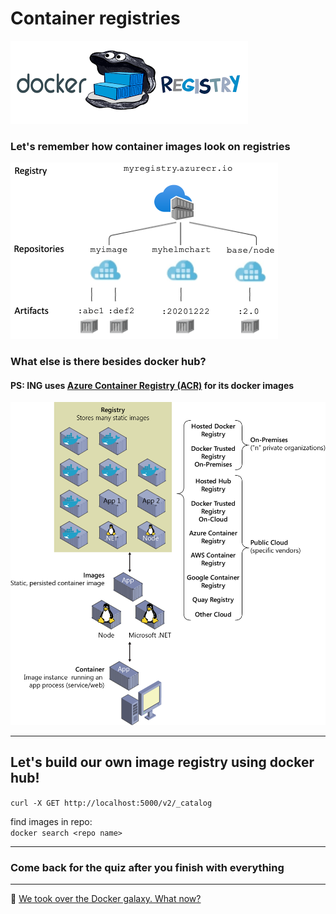 # Container registries
![](../../media/module-5/docker-registry.webp)

### Let's remember how container images look on registries
![](../../media/module-5/registry-elements.png)

### What else is there besides docker hub?
#### PS: ING uses [Azure Container Registry (ACR)](https://azure.microsoft.com/en-us/products/container-registry/#overview) for its docker images
![](../../media/module-5/taxonomy-docker-terms-concepts.png)

<hr>

## Let's build our own image registry using docker hub!
`curl -X GET http://localhost:5000/v2/_catalog`

find images in repo:\
`docker search <repo name>`
<hr>

### Come back for the quiz after you finish with everything

<hr>

🌌 [We took over the Docker galaxy. What now?](class-2.md)